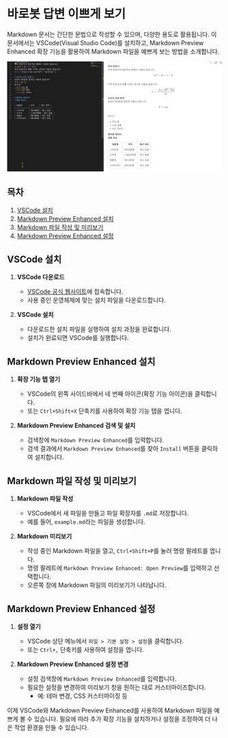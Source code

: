 # 바로봇 답변 이쁘게 보기
Markdown 문서는 간단한 문법으로 작성할 수 있으며, 다양한 용도로 활용됩니다. 이 문서에서는 VSCode(Visual Studio Code)를 설치하고, Markdown Preview Enhanced 확장 기능을 활용하여 Markdown 파일을 예쁘게 보는 방법을 소개합니다.

![Example Image](image/Code_Ho9t1YQ8kJ.png)


## 목차
1. [VSCode 설치](#vscode-설치)
2. [Markdown Preview Enhanced 설치](#markdown-preview-enhanced-설치)
3. [Markdown 파일 작성 및 미리보기](#markdown-파일-작성-및-미리보기)
4. [Markdown Preview Enhanced 설정](#markdown-preview-enhanced-설정)

## VSCode 설치

1. **VSCode 다운로드**
   - [VSCode 공식 웹사이트](https://code.visualstudio.com/)에 접속합니다.
   - 사용 중인 운영체제에 맞는 설치 파일을 다운로드합니다.

2. **VSCode 설치**
   - 다운로드한 설치 파일을 실행하여 설치 과정을 완료합니다.
   - 설치가 완료되면 VSCode를 실행합니다.

## Markdown Preview Enhanced 설치

1. **확장 기능 탭 열기**
   - VSCode의 왼쪽 사이드바에서 네 번째 아이콘(확장 기능 아이콘)을 클릭합니다.
   - 또는 `Ctrl+Shift+X` 단축키를 사용하여 확장 기능 탭을 엽니다.

2. **Markdown Preview Enhanced 검색 및 설치**
   - 검색창에 `Markdown Preview Enhanced`를 입력합니다.
   - 검색 결과에서 `Markdown Preview Enhanced`를 찾아 `Install` 버튼을 클릭하여 설치합니다.

## Markdown 파일 작성 및 미리보기

1. **Markdown 파일 작성**
   - VSCode에서 새 파일을 만들고 파일 확장자를 `.md`로 저장합니다.
   - 예를 들어, `example.md`라는 파일을 생성합니다.

2. **Markdown 미리보기**
   - 작성 중인 Markdown 파일을 열고, `Ctrl+Shift+P`를 눌러 명령 팔레트를 엽니다.
   - 명령 팔레트에 `Markdown Preview Enhanced: Open Preview`를 입력하고 선택합니다.
   - 오른쪽 창에 Markdown 파일의 미리보기가 나타납니다.

## Markdown Preview Enhanced 설정

1. **설정 열기**
   - VSCode 상단 메뉴에서 `파일 > 기본 설정 > 설정`을 클릭합니다.
   - 또는 `Ctrl+,` 단축키를 사용하여 설정을 엽니다.

2. **Markdown Preview Enhanced 설정 변경**
   - 설정 검색창에 `Markdown Preview Enhanced`를 입력합니다.
   - 필요한 설정을 변경하여 미리보기 창을 원하는 대로 커스터마이즈합니다.
     - 예: 테마 변경, CSS 커스터마이징 등

이제 VSCode와 Markdown Preview Enhanced를 사용하여 Markdown 파일을 예쁘게 볼 수 있습니다. 필요에 따라 추가 확장 기능을 설치하거나 설정을 조정하여 더 나은 작업 환경을 만들 수 있습니다.
